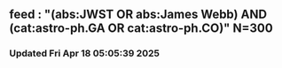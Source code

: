 ## feed : "(abs:JWST OR abs:James Webb) AND (cat:astro-ph.GA OR cat:astro-ph.CO)" N=300
### Updated Fri Apr 18 05:05:39 2025

